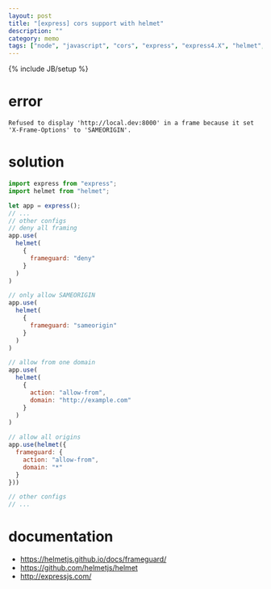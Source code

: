 ```yaml
---
layout: post
title: "[express] cors support with helmet"
description: ""
category: memo
tags: ["node", "javascript", "cors", "express", "express4.X", "helmet", "frameguard"]
---
```

{% include JB/setup %}


# error
```
Refused to display 'http://local.dev:8000' in a frame because it set 'X-Frame-Options' to 'SAMEORIGIN'.
```

# solution
```javascript
import express from "express";
import helmet from "helmet";

let app = express();
// ...
// other configs
// deny all framing
app.use(
  helmet(
    {
      frameguard: "deny"
    }
  )
)

// only allow SAMEORIGIN
app.use(
  helmet(
    {
      frameguard: "sameorigin"
    }
  )
)

// allow from one domain
app.use(
  helmet(
    {
      action: "allow-from",
      domain: "http://example.com"
    }
  )
)

// allow all origins
app.use(helmet({
  frameguard: {
    action: "allow-from",
    domain: "*"
  }
}))

// other configs
// ...
```


# documentation
- https://helmetjs.github.io/docs/frameguard/
- https://github.com/helmetjs/helmet
- http://expressjs.com/
